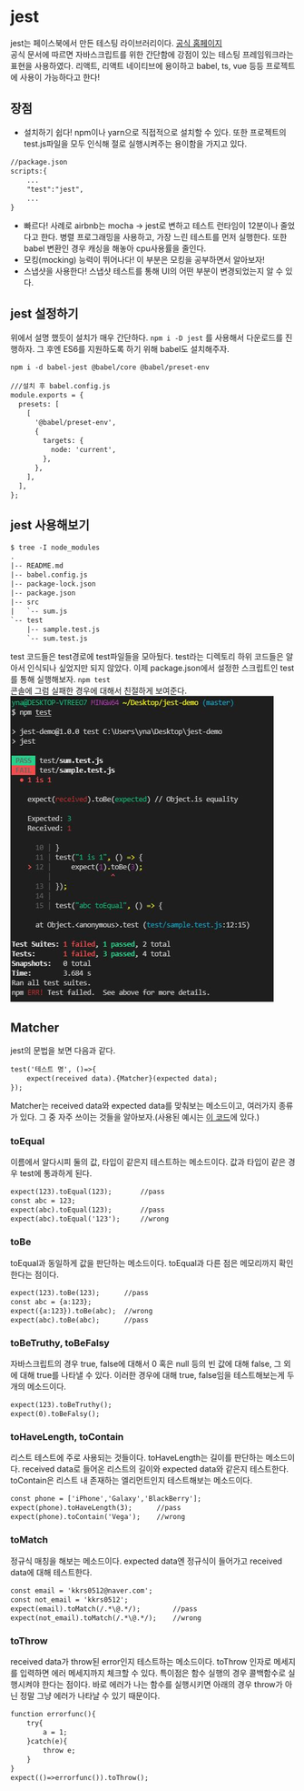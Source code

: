 # jest
jest는 페이스북에서 만든 테스팅 라이브러리이다. [공식 홈페이지](https://jestjs.io/)   
공식 문서에 따르면 자바스크립트를 위한 간단함에 강점이 있는 테스팅 프레임워크라는 표현을 사용하였다. 리액트, 리액트 네이티브에 용이하고 babel, ts, vue 등등 프로젝트에 사용이 가능하다고 한다!   

## 장점
* 설치하기 쉽다! npm이나 yarn으로 직접적으로 설치할 수 있다. 또한 프로젝트의 test.js파일을 모두 인식해 절로 실행시켜주는 용이함을 가지고 있다.   
```
//package.json
scripts:{
    ...
    "test":"jest",
    ...
}
```
* 빠르다! 사례로 airbnb는 mocha -> jest로 변하고 테스트 런타임이 12분이나 줄었다고 한다. 병렬 프로그래밍을 사용하고, 가장 느린 테스트를 먼저 실행한다. 또한 babel 변환인 경우 캐싱을 해놓아 cpu사용률을 줄인다.   
* 모킹(mocking) 능력이 뛰어나다! 이 부분은 모킹을 공부하면서 알아보자!   
* 스냅샷을 사용한다! 스냅샷 테스트를 통해 UI의 어떤 부분이 변경되었는지 알 수 있다.

## jest 설정하기
위에서 설명 했듯이 설치가 매우 간단하다. `npm i -D jest` 를 사용해서 다운로드를 진행하자. 그 후엔 ES6를 지원하도록 하기 위해 babel도 설치해주자.
```
npm i -d babel-jest @babel/core @babel/preset-env

///설치 후 babel.config.js
module.exports = {
  presets: [
    [
      '@babel/preset-env',
      {
        targets: {
          node: 'current',
        },
      },
    ],
  ],
};
```

## jest 사용해보기
```
$ tree -I node_modules
.
|-- README.md
|-- babel.config.js
|-- package-lock.json
|-- package.json
|-- src
|   `-- sum.js
`-- test
    |-- sample.test.js
    `-- sum.test.js
```
test 코드들은 test경로에 test파일들을 모아뒀다. test라는 디렉토리 하위 코드들은 알아서 인식되나 싶었지만 되지 않았다. 이제 package.json에서 설정한 스크립트인 test를 통해 실행해보자. `npm test`   
콘솔에 그럼 실패한 경우에 대해서 친절하게 보여준다.   
![jest result](resources\result.JPG)

## Matcher
jest의 문법을 보면 다음과 같다. 
```
test('테스트 명', ()=>{
    expect(received data).{Matcher}(expected data);
});
```
Matcher는 received data와 expected data를 맞춰보는 메소드이고, 여러가지 종류가 있다. 그 중 자주 쓰이는 것들을 알아보자.(사용된 예시는 [이 코드](test\matcher.test.js)에 있다.)   
### toEqual
이름에서 알다시피 둘의 값, 타입이 같은지 테스트하는 메소드이다. 값과 타입이 같은 경우 test에 통과하게 된다.
```
expect(123).toEqual(123);       //pass
const abc = 123;
expect(abc).toEqual(123);       //pass
expect(abc).toEqual('123');     //wrong 
```
### toBe
toEqual과 동일하게 값을 판단하는 메소드이다. toEqual과 다른 점은 메모리까지 확인한다는 점이다.
```
expect(123).toBe(123);      //pass
const abc = {a:123};
expect({a:123}).toBe(abc);  //wrong
expect(abc).toBe(abc);      //pass
```
### toBeTruthy, toBeFalsy
자바스크립트의 경우 true, false에 대해서 0 혹은 null 등의 빈 값에 대해 false, 그 외에 대해 true를 나타낼 수 있다. 이러한 경우에 대해 true, false임을 테스트해보는게 두 개의 메소드이다. 
```
expect(123).toBeTruthy();
expect(0).toBeFalsy();
```
### toHaveLength, toContain
리스트 테스트에 주로 사용되는 것들이다. toHaveLength는 길이를 판단하는 메소드이다. received data로 들어온 리스트의 길이와 expected data와 같은지 테스트한다.   
toContain은 리스트 내 존재하는 엘리먼트인지 테스트해보는 메소드이다.
```
const phone = ['iPhone','Galaxy','BlackBerry'];
expect(phone).toHaveLength(3);      //pass
expect(phone).toContain('Vega');    //wrong
```
### toMatch
정규식 매칭을 해보는 메소드이다. expected data엔 정규식이 들어가고 received data에 대해 테스트한다.
```
const email = 'kkrs0512@naver.com';
const not_email = 'kkrs0512';
expect(email).toMatch(/.*\@.*/);        //pass
expect(not_email).toMatch(/.*\@.*/);    //wrong
```
### toThrow
received data가 throw된 error인지 테스트하는 메소드이다. toThrow 인자로 메세지를 입력하면 에러 메세지까지 체크할 수 있다. 특이점은 함수 실행의 경우 콜백함수로 실행시켜야 한다는 점이다. 
바로 에러가 나는 함수를 실행시키면 아래의 경우 throw가 아닌 정말 그냥 에러가 나타날 수 있기 때문이다.
```
function errorfunc(){
    try{
        a = 1;
    }catch(e){
        throw e;
    }
}
expect(()=>errorfunc()).toThrow();
```
